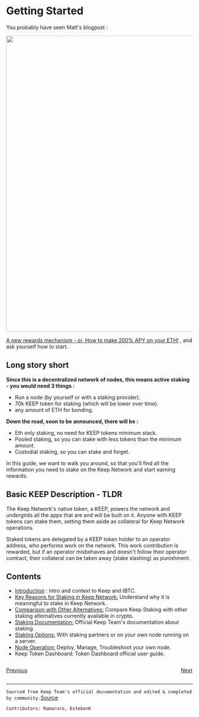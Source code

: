 

# Getting Started

You probably have seen Matt's blogpost : 

<p align="center">
  <img width="800" src="https://user-images.githubusercontent.com/73607532/103154477-48eaea00-4776-11eb-877b-39e593e76c8d.png">
</p>

[A new rewards mechanism - 
or, How to make 200% APY on your ETH!](https://blog.keep.network/a-new-rewards-mechanism-deef3412c3e1) , and ask yourself how to start.

## Long story short 
**Since this is a decentralized network of nodes, this means active staking - you would need 3 things :**
- Run a node (by yourself or with a staking provider).
- 70k KEEP token for staking (which will be lower over time).
- any amount of ETH for bonding.

**Down the road, soon to be announced, there will be :**
- Eth only staking, no need for KEEP tokens minimum stack.
- Pooled staking, so you can stake with less tokens than the minimum amount.
- Custodial staking, so you can stake and forget.

In this guide, we want to walk you around, so that you'll find all the information you need to stake on the Keep Network and start earning rewards.



## Basic KEEP Description - TLDR
The Keep Network's native token, a KEEP, powers the network and undergirds all the apps that are and will be built on it. Anyone with KEEP tokens can stake them, setting them aside as collateral for Keep Network operations.

Staked tokens are delegated by a KEEP token holder to an operator address, who performs work on the network. This work contribution is rewarded, but if an operator misbehaves and doesn't follow their operator contract, their collateral can be taken away (stake slashing) as punishment.


## Contents

- [Introduction](basics/intro.md) : Intro and context to Keep and tBTC.
- [Key Reasons for Staking in Keep Network:](Reasons/reasons.md) Understand why it is meaningful to stake in Keep Network.
- [Comparison with Other Alternatives:](comparison/comparesimilar.md) Compare Keep Staking with other staking alternatives currently available in crypto.
- [Staking Documentation:](stakingdoc/keep101.md) Official Keep Team's documentation about staking. 
- [Staking Options:](stakingdoc/stakingoptions.md) With staking partners or on your own node running on a server.
- [Node Operation:](Node-Operation/intro-operation.md) Deploy, Manage, Troubleshoot your own node.
- Keep Token Dashboard: Token Dashboard official user guide.




<p style="text-align: left; width:49%; display: inline-block;"><a href="/#/basics/start">Previous</a></p>
<p style="text-align: right; width:50%;  display: inline-block;"><a href="/#/basics/intro">Next</a></p>

---
`Sourced from Keep Team's official documentation and edited & completed by community.`[Source](https://keep-network.gitbook.io/staking-documentation/)

`Contributors: Ramaruro, EstebanK`
